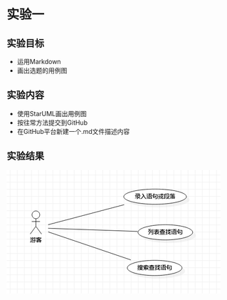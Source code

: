 # 实验一

## 实验目标
- 运用Markdown
- 画出选题的用例图

## 实验内容
- 使用StarUML画出用例图
- 按往常方法提交到GitHub
- 在GitHub平台新建一个.md文件描述内容
## 实验结果

![用例图](./Pic20.png)
